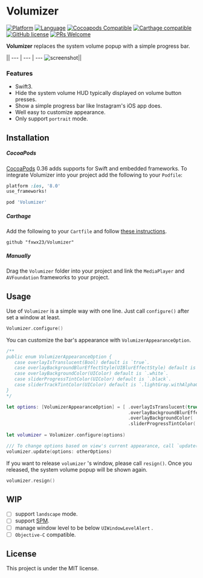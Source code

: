 # Volumizer 
[![Platform](https://img.shields.io/cocoapods/p/Volumizer.svg?style=flat)](https://github.com/fxwx23/Volumizer)
[![Language](https://img.shields.io/badge/language-swift-orange.svg?style=flat)](https://developer.apple.com/swift)
[![Cocoapods Compatible](https://img.shields.io/cocoapods/v/Volumizer.svg)](https://cocoapods.org/pods/Volumizer)
[![Carthage compatible](https://img.shields.io/badge/Carthage-compatible-4BC51D.svg?style=flat)](https://github.com/Carthage/Carthage) 
[![GitHub license](https://img.shields.io/badge/license-MIT-lightgrey.svg)](https://raw.githubusercontent.com/fxwx23/Volumizer/master/license)
[![PRs Welcome](https://img.shields.io/badge/PRs-welcome-brightgreen.svg)](CONTRIBUTING.md#pull-requests)

**Volumizer** replaces the system volume popup with a simple progress bar.

||
--- | --- | ---
![screenshot](https://github.com/fxwx23/Volumizer/raw/master/screenshot.png)||  

### Features

- Swift3.
- Hide the system volume HUD typically displayed on volume button presses.
- Show a simple progress bar like Instagram's iOS app does.
- Well easy to customize appearance.
- Only support `portrait` mode.

## Installation

##### CocoaPods
[CocoaPods](https://cocoapods.org) 0.36 adds supports for Swift and embedded frameworks. To integrate Volumizer into your project add the following to your `Podfile`: 

```ruby
platform :ios, '8.0'
use_frameworks! 

pod 'Volumizer'
```
##### Carthage
Add the following to your `Cartfile` and follow [these instructions](https://github.com/Carthage/Carthage#adding-frameworks-to-an-application).

```
github "fxwx23/Volumizer"
```

##### Manually
Drag the `Volumizer` folder into your project and link the `MediaPlayer` and `AVFoundation` frameworks to your project.


## Usage
Use of `Volumizer` is a simple way with one line. Just call `configure()` after set a window at least.

```swift
Volumizer.configure()
``` 

You can customize the bar's appearance with `VolumizerAppearanceOption`.

```swift 
/**
public enum VolumizerAppearanceOption {
   case overlayIsTranslucent(Bool) default is `true`.
   case overlayBackgroundBlurEffectStyle(UIBlurEffectStyle) default is `.extraLight`.
   case overlayBackgroundColor(UIColor) default is `.white`.
   case sliderProgressTintColor(UIColor) default is `.black`.
   case sliderTrackTintColor(UIColor) default is `.lightGray.withAlphaComponent(0.5)`
}
*/

let options: [VolumizerAppearanceOption] = [ .overlayIsTranslucent(true),
                                             .overlayBackgroundBlurEffect( .extraLight),
                                             .overlayBackgroundColor( .white),
                                             .sliderProgressTintColor( .black)]
                                             
let volumizer = Volumizer.configure(options)

/// To change options based on view's current appearance, call `update(options:_)` .
volumizer.update(options: otherOptions)
```
If you want to release `volumizer` 's window, please call `resign()`. Once you released, the system volume popup will be shown again.

```swift
volumizer.resign()
```

## WIP
- [ ] support `landscape` mode.
- [ ] support [SPM]().
- [ ] manage window level to be below `UIWindowLevelAlert` .
- [ ] `Objective-C` compatible. 

## License
This project is under the MIT license.
